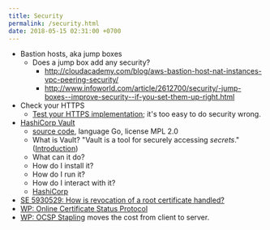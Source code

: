 ```yaml
---
title: Security
permalink: /security.html
date: 2018-05-15 02:31:00 +0700
---
```


- Bastion hosts, aka jump boxes
    - Does a jump box add any security?
        - http://cloudacademy.com/blog/aws-bastion-host-nat-instances-vpc-peering-security/
        - http://www.infoworld.com/article/2612700/security/-jump-boxes--improve-security--if-you-set-them-up-right.html
- Check your HTTPS
    - [Test your HTTPS implementation](https://www.ssllabs.com/ssltest/); it's too easy to do security wrong.
- [HashiCorp Vault](https://www.vaultproject.io/)
    - [source code](https://github.com/hashicorp/vault), language Go, license MPL 2.0
    - What is Vault? "Vault is a tool for securely accessing *secrets*." ([Introduction](https://www.vaultproject.io/intro/index.html))
    - What can it do?
    - How do I install it?
    - How do I run it?
    - How do I interact with it?
    - [HashiCorp](https://www.hashicorp.com/)
- [SE 5930529: How is revocation of a root certificate handled?](https://stackoverflow.com/questions/5930529/how-is-revocation-of-a-root-certificate-handled)
- [WP: Online Certificate Status Protocol](https://en.wikipedia.org/wiki/Online_Certificate_Status_Protocol)
- [WP: OCSP Stapling](https://en.wikipedia.org/wiki/OCSP_stapling) moves the cost from client to server.
